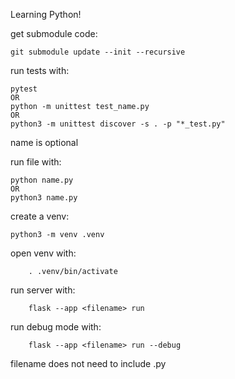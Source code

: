 Learning Python!

get submodule code:

    git submodule update --init --recursive

run tests with:

    pytest
    OR
    python -m unittest test_name.py
    OR
    python3 -m unittest discover -s . -p "*_test.py"

name is optional

run file with:

    python name.py
    OR
    python3 name.py
    
create a venv:
 
	python3 -m venv .venv

open venv with:

        . .venv/bin/activate

run server with:

        flask --app <filename> run

run debug mode with:

        flask --app <filename> run --debug

filename does not need to include .py
